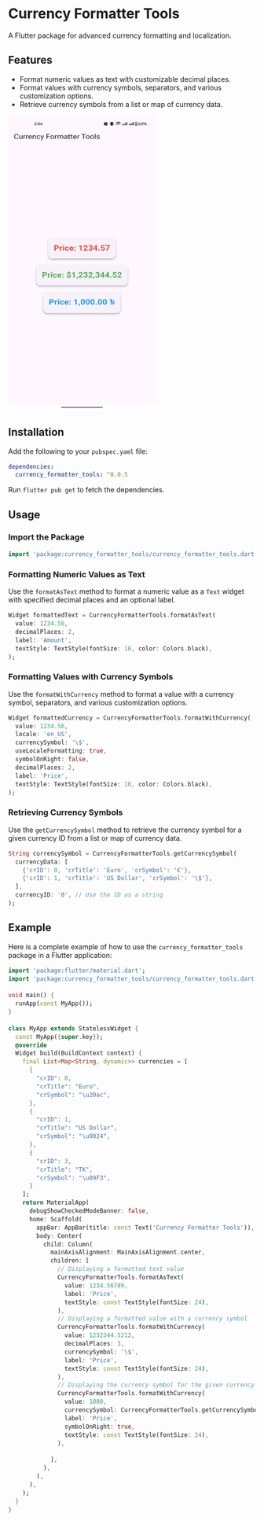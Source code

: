 # Currency Formatter Tools

A Flutter package for advanced currency formatting and localization.

## Features

- Format numeric values as text with customizable decimal places.
- Format values with currency symbols, separators, and various customization options.
- Retrieve currency symbols from a list or map of currency data.

<img src="https://raw.githubusercontent.com/Codeware-Ltd/currency_formatter_tools/refs/heads/main/example/assets/demo_1.jpg" alt="Currency Formatter Tools" width="300" height="600"/>

## Installation

Add the following to your `pubspec.yaml` file:

```yaml
dependencies:
  currency_formatter_tools: ^0.0.5
```

Run `flutter pub get` to fetch the dependencies.

## Usage

### Import the Package

```dart
import 'package:currency_formatter_tools/currency_formatter_tools.dart';
```

### Formatting Numeric Values as Text

Use the `formatAsText` method to format a numeric value as a `Text` widget with specified decimal places and an optional label.

```dart
Widget formattedText = CurrencyFormatterTools.formatAsText(
  value: 1234.56,
  decimalPlaces: 2,
  label: 'Amount',
  textStyle: TextStyle(fontSize: 16, color: Colors.black),
);
```

### Formatting Values with Currency Symbols

Use the `formatWithCurrency` method to format a value with a currency symbol, separators, and various customization options.

```dart
Widget formattedCurrency = CurrencyFormatterTools.formatWithCurrency(
  value: 1234.56,
  locale: 'en_US',
  currencySymbol: '\$',
  useLocaleFormatting: true,
  symbolOnRight: false,
  decimalPlaces: 2,
  label: 'Price',
  textStyle: TextStyle(fontSize: 16, color: Colors.black),
);
```

### Retrieving Currency Symbols

Use the `getCurrencySymbol` method to retrieve the currency symbol for a given currency ID from a list or map of currency data.

```dart
String currencySymbol = CurrencyFormatterTools.getCurrencySymbol(
  currencyData: [
    {'crID': 0, 'crTitle': 'Euro', 'crSymbol': '€'},
    {'crID': 1, 'crTitle': 'US Dollar', 'crSymbol': '\$'},
  ],
  currencyID: '0', // Use the ID as a string
);
```

## Example

Here is a complete example of how to use the `currency_formatter_tools` package in a Flutter application:

```dart
import 'package:flutter/material.dart';
import 'package:currency_formatter_tools/currency_formatter_tools.dart';

void main() {
  runApp(const MyApp());
}

class MyApp extends StatelessWidget {
  const MyApp({super.key});
  @override
  Widget build(BuildContext context) {
    final List<Map<String, dynamic>> currencies = [
      {
        "crID": 0,
        "crTitle": "Euro",
        "crSymbol": "\u20ac",
      },
      {
        "crID": 1,
        "crTitle": "US Dollar",
        "crSymbol": "\u0024",
      },
      {
        "crID": 3,
        "crTitle": "TK",
        "crSymbol": "\u09F3",
      }
    ];
    return MaterialApp(
      debugShowCheckedModeBanner: false,
      home: Scaffold(
        appBar: AppBar(title: const Text('Currency Formatter Tools')),
        body: Center(
          child: Column(
            mainAxisAlignment: MainAxisAlignment.center,
            children: [
              // Displaying a formatted text value
              CurrencyFormatterTools.formatAsText(
                value: 1234.56789,
                label: 'Price',
                textStyle: const TextStyle(fontSize: 24),
              ),
              // Displaying a formatted value with a currency symbol
              CurrencyFormatterTools.formatWithCurrency(
                value: 1232344.5212,
                decimalPlaces: 3,
                currencySymbol: '\$',
                label: 'Price',
                textStyle: const TextStyle(fontSize: 24),
              ),
              // Displaying the currency symbol for the given currency ID
              CurrencyFormatterTools.formatWithCurrency(
                value: 1000,
                currencySymbol: CurrencyFormatterTools.getCurrencySymbol(currencyData: currencies, currencyID: '3'),
                label: 'Price',
                symbolOnRight: true,
                textStyle: const TextStyle(fontSize: 24),
              ),

            ],
          ),
        ),
      ),
    );
  }
}
```